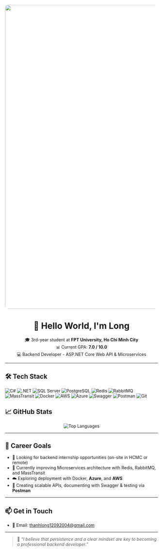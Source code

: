 <!-- Banner -->
<p align="center">
  <img src=![Image](![Image](https://github.com/user-attachments/assets/c5cd1e6f-7e64-445c-a016-2f5453a627f9))" width="1000" style="border-radius: 10px;" />
</p>

<!-- Introduction -->
<h1 align="center">👋 Hello World, I'm Long</h1>
<p align="center">
  🎓 3rd-year student at <strong>FPT University, Ho Chi Minh City</strong>  
  <br/>
  📊 Current GPA: <strong>7.0 / 10.0</strong>  
  <br/>
  💻 Backend Developer - ASP.NET Core Web API & Microservices
</p>

---

## 🛠️ Tech Stack

![C#](https://img.shields.io/badge/-C%23-239120?style=flat&logo=c-sharp&logoColor=white)
![.NET](https://img.shields.io/badge/-.NET-512BD4?style=flat&logo=dotnet&logoColor=white)
![SQL Server](https://img.shields.io/badge/-SQL%20Server-CC2927?style=flat&logo=microsoftsqlserver&logoColor=white)
![PostgreSQL](https://img.shields.io/badge/-PostgreSQL-336791?style=flat&logo=postgresql&logoColor=white)
![Redis](https://img.shields.io/badge/-Redis-DC382D?style=flat&logo=redis&logoColor=white)
![RabbitMQ](https://img.shields.io/badge/-RabbitMQ-FF6600?style=flat&logo=rabbitmq&logoColor=white)
![MassTransit](https://img.shields.io/badge/-MassTransit-1D3557?style=flat&logo=nuget&logoColor=white)
![Docker](https://img.shields.io/badge/-Docker-2496ED?style=flat&logo=docker&logoColor=white)
![AWS](https://img.shields.io/badge/-AWS-232F3E?style=flat&logo=amazonaws&logoColor=white)
![Azure](https://img.shields.io/badge/-Azure-0078D4?style=flat&logo=microsoftazure&logoColor=white)
![Swagger](https://img.shields.io/badge/-Swagger-85EA2D?style=flat&logo=swagger&logoColor=black)
![Postman](https://img.shields.io/badge/-Postman-FF6C37?style=flat&logo=postman&logoColor=white)
![Git](https://img.shields.io/badge/-Git-F05032?style=flat&logo=git&logoColor=white)


## 📈 GitHub Stats

<p align="center">
  <img src="https://github-readme-stats.vercel.app/api/top-langs/?username=hieudev&layout=compact&theme=tokyonight" alt="Top Languages" />
</p>

---

## 🎯 Career Goals

- 🤝 Looking for backend internship opportunities (on-site in HCMC or remote)  
- 🌱 Currently improving Microservices architecture with Redis, RabbitMQ, and MassTransit  
- ☁️ Exploring deployment with Docker, **Azure**, and **AWS**  
- 🧪 Creating scalable APIs, documenting with Swagger & testing via **Postman**

---

## 📫 Get in Touch
- 📧 Email: thanhlong12092004@gmail.com   
---

> 💬 *“I believe that persistence and a clear mindset are key to becoming a professional backend developer.”*
